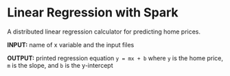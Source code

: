 # Linear Regression with Spark

A distributed linear regression calculator for predicting home prices.

**INPUT:** name of x variable and the input files 

**OUTPUT:** printed regression equation `y = mx + b` where `y` is the home price, `m` is the slope, and `b` is the y-intercept

